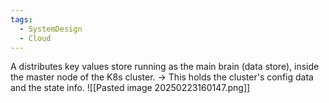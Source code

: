 ```yaml
---
tags:
  - SystemDesign
  - Cloud
---
```

A distributes key values store running as the main brain (data store), inside the master node of the K8s cluster.
-> This holds the cluster's config data and the state info.
![[Pasted image 20250223160147.png]]

